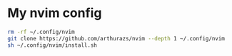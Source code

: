 # My nvim config

```bash
rm -rf ~/.config/nvim
git clone https://github.com/arthurazs/nvim --depth 1 ~/.config/nvim
sh ~/.config/nvim/install.sh
```

